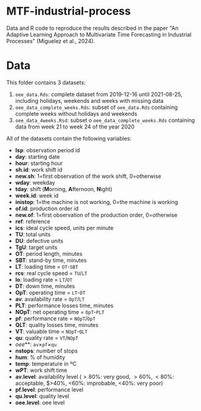 # MTF-industrial-process
Data and R code to reproduce the results described in the paper "An Adaptive Learning Approach to Multivariate Time Forecasting in Industrial Processes" (Miguelez et al., 2024).
# Data
This folder contains 3 datasets:
 1) `oee_data.Rds`: complete dataset from 2019-12-16 until 2021-08-25, including holidays, weekends and weeks with missing data
 2) `oee_data_complete_weeks.Rds`: subset of `oee_data.Rds` containing complete weeks without holidays and weekends
 3) `oee_data_4weeks.Rsd`: subset o `oee_data_complete_weeks.Rds` containing data from week 21 to week 24 of the year 2020

All of the datasets contain the following variables:
 - **lsp**: observation period id
 - **day**: starting date
 - **hour**: starting hour
 - **sh.id**: work shift id
 - **new.sh**: 1=first observation of the work shift, 0=otherwise
 - **wday**: weekday
 - **tday**: shift (**M**orning, **A**fternoon, **N**ight)
 - **week.id**: week id
 - **inistop**: 1=the machine is not working, 0=the machine is working
 - **of.id**: production order id
 - **new.of**: 1=first observation of the production order, 0=otherwise
 - **ref**: reference
 - **ics**: ideal cycle speed, units per minute
 - **TU**: total units
 - **DU**: defective units
 - **TgU**: target units
 - **OT**: period length, minutes
 - **SBT**: stand-by time, minutes
 - **LT**: loading time = `OT`-`SBT`
 - **rcs**: real cycle speed = `TU`/`LT`
 - **lo**: loading rate = `LT`/`OT`
 - **DT**: down time, minutes
 - **OpT**: operating time = `LT`-`DT`
 - **av**: availability rate = `OpT`/`LT`
 - **PLT**: performance losses time, minutes
 - **NOpT**: net operating time = `OpT`-`PLT`
 - **pf**: performance rate = `NOpT`/`OpT`
 - **QLT**: quality losses time, minutes
 - **VT**: valuable time = `NOpT`-`QLT`
 - **qu**: quality rate = `VT`/`NOpT`
 - *oee***: `av`$\times$`pf`$\times$`qu`
 - **nstops**: number of stops
 - **hum**: % of humidity
 - **temp**: temperature in ºC
 - **wPT**: work shift time
 - **av.level**: availability level ($>80\%$: very good, $>60\%, <80\%$: acceptable, $>40\%, <60\%: improbable, <40\%: very poor)
 - **pf.level**: performance level
 - **qu.level**: quality level
 - **oee.level**: oee level
